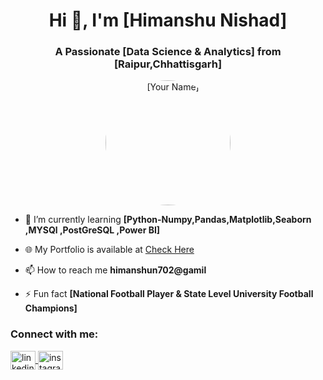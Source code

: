 <h1 align="center">Hi 👋, I'm [Himanshu Nishad]</h1>
<h3 align="center">A Passionate [Data Science & Analytics] from [Raipur,Chhattisgarh]</h3>

<p align="center">
  <img src="[Your Profile Image URL]" alt="[Your Name]" width="200" style="border-radius:50%;"/>
</p>

- 🌱 I’m currently learning **[Python-Numpy,Pandas,Matplotlib,Seaborn ,MYSQl ,PostGreSQL ,Power BI]**

- 🌐 My Portfolio is available at [Check Here](https://www.linkedin.com/in/himanshu-nishad/)

- 📫 How to reach me **himanshun702@gamil**

- ⚡ Fun fact **[National Football Player & State Level University Football Champions]**

<h3 align="left">Connect with me:</h3>
<p align="left">
  <a href="https://linkedin.com/in/[your-linkedin-profile]" target="blank">
    <img align="center" src="https://cdn.jsdelivr.net/npm/simple-icons@3.0.1/icons/linkedin.svg" alt="linkedin" height="30" width="40" />
  </a>
  <a href="https://instagram.com/[your-instagram-profile]" target="blank">
    <img align="center" src="https://cdn.jsdelivr.net/npm/simple-icons@3.0.1/icons/instagram.svg" alt="instagram" height="30" width="40" />
  </a>
</p>
